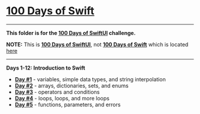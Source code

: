 # [100 Days of Swift](https://www.hackingwithswift.com/100/swiftui)

---

**This folder is for the [100 Days of SwiftUI](https://www.hackingwithswift.com/100/swiftui) challenge.**

**NOTE:** This is **[100 Days of SwiftUI](https://www.hackingwithswift.com/100/swiftui)**, not **[100 Days of Swift](https://www.hackingwithswift.com/100)** which is located [here](/100DaysOfSwift/)

---

**Days 1-12: Introduction to Swift**

- **[Day #1](/100DaysOfSwift/Day1/)** - variables, simple data types, and string interpolation
- **[Day #2](/100DaysOfSwift/Day2/)** - arrays, dictionaries, sets, and enums
- **[Day #3](/100DaysOfSwift/Day3/)** - operators and conditions
- **[Day #4](/100DaysOfSwift/Day4/)** - loops, loops, and more loops
- **[Day #5](/100DaysOfSwift/Day5/)** - functions, parameters, and errors